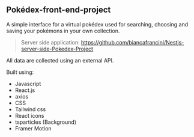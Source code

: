 ## Pokédex-front-end-project

A simple interface for a virtual pokédex used for searching, choosing and saving your pokémons in your own collection.
 > Server side application: https://github.com/biancafrancini/Nestjs-server-side-Pokedex-Project

All data are collected using an external API.

Built using:

- Javascript
- React.js
- axios
- CSS
- Tailwind css
- React icons
- tsparticles (Background)
- Framer Motion
